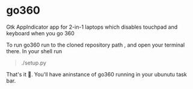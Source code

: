 # go360
Gtk AppIndicator app for 2-in-1 laptops which disables touchpad and keyboard when you go 360

To run go360 run to the cloned repository path , and open your terminal there.
In your shell run 
> ./setup.py

That's it 🎉. 
You'll have aninstance of go360 running in your ubunutu task bar.
